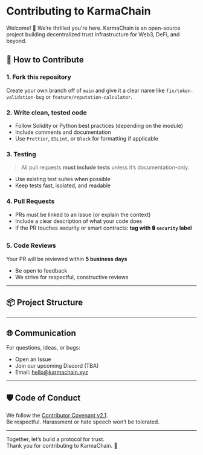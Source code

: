 # Contributing to KarmaChain

Welcome! 👋 We’re thrilled you're here. KarmaChain is an open-source project building decentralized trust infrastructure for Web3, DeFi, and beyond.

## 🚀 How to Contribute

### 1. Fork this repository
Create your own branch off of `main` and give it a clear name like `fix/token-validation-bug` or `feature/reputation-calculator`.

### 2. Write clean, tested code
- Follow Solidity or Python best practices (depending on the module)
- Include comments and documentation
- Use `Prettier`, `ESLint`, or `Black` for formatting if applicable

### 3. Testing
> All pull requests **must include tests** unless it’s documentation-only.

- Use existing test suites when possible
- Keep tests fast, isolated, and readable

### 4. Pull Requests
- PRs must be linked to an Issue (or explain the context)
- Include a clear description of what your code does
- If the PR touches security or smart contracts: **tag with 🔒 `security` label**

### 5. Code Reviews
Your PR will be reviewed within **5 business days**
- Be open to feedback
- We strive for respectful, constructive reviews

---

## 📦 Project Structure

---

## 🌐 Communication

For questions, ideas, or bugs:  
- Open an Issue  
- Join our upcoming Discord (TBA)  
- Email: hello@karmachain.xyz

---

## 🛡️ Code of Conduct

We follow the [Contributor Covenant v2.1](https://www.contributor-covenant.org/version/2/1/code_of_conduct/).  
Be respectful. Harassment or hate speech won’t be tolerated.

---

Together, let’s build a protocol for trust.  
Thank you for contributing to KarmaChain. 🐝

